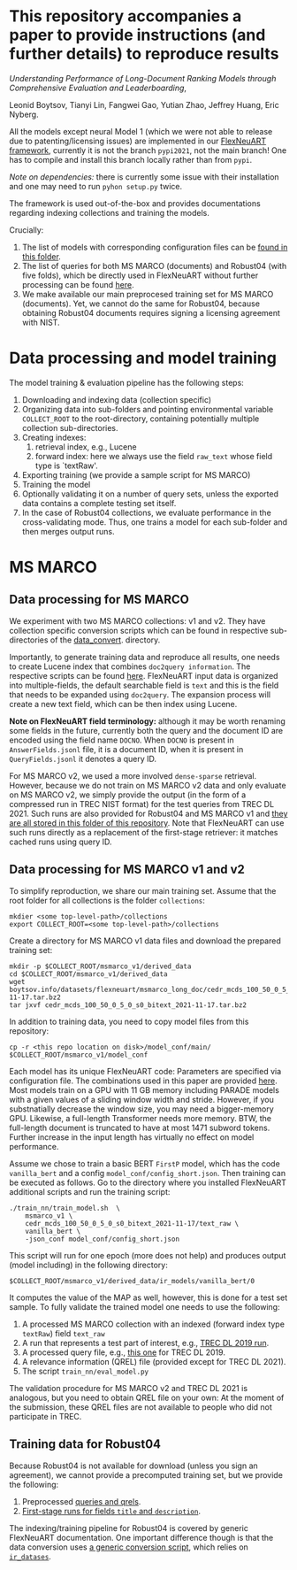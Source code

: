 # This repository accompanies a paper to provide instructions (and further details) to reproduce results

*Understanding Performance of Long-Document Ranking Models through Comprehensive Evaluation and Leaderboarding*, 

Leonid Boytsov, Tianyi Lin, Fangwei Gao, Yutian Zhao, Jeffrey Huang, Eric Nyberg.

All the models except neural Model 1 (which we were not able to release due to patenting/licensing issues) 
are implemented in our [FlexNeuART framework](https://github.com/oaqa/FlexNeuART/tree/pypi2021), 
currently it is not the branch `pypi2021`, not the main branch! One has to compile and install this branch
locally rather than from `pypi`. 

*Note on dependencies:* there is currently some issue 
with their installation and one may need to run `pyhon setup.py` twice.

The framework is used out-of-the-box and provides documentations regarding indexing collections and training 
the models.

Crucially:
1. The list of models with corresponding configuration files can be [found in this folder](model_conf).
2. The list of queries for both MS MARCO (documents) and Robust04 (with five folds), which be directly used in FlexNeuART without further processing can be found [here](queries).
3. We make available our main preprocesed training set for MS MARCO (documents). 
Yet, we cannot do the same for Robust04, because obtaining Robust04 documents requires signing a 
licensing agreement with NIST.

# Data processing and model training

The model training & evaluation pipeline has the following steps:
1. Downloading and indexing data (collection specific)
2. Organizing data into sub-folders and pointing environmental variable `COLLECT_ROOT` to the root-directory, 
containing potentially multiple collection sub-directories.
3. Creating indexes:
   1. retrieval index, e.g., Lucene
   2. forward index: here we always use the field `raw_text` whose field type is `textRaw'.
4. Exporting training (we provide a sample script for MS MARCO)
5. Training the model
6. Optionally validating it on a number of query sets, unless the exported data contains a complete testing
set itself.
7. In the case of Robust04 collections, we evaluate performance in the cross-validating mode. Thus,
one trains a model for each sub-folder and then merges output runs.

# MS MARCO
## Data processing for MS MARCO

We experiment with two MS MARCO collections: v1 and v2. They have 
collection specific conversion scripts which 
can be found in respective sub-directories of the [data_convert](https://github.com/oaqa/FlexNeuART/tree/master/scripts/data_convert).
directory. 

Importantly, to generate training data and reproduce all results, one needs
to create Lucene index that combines `doc2query information`. The respective scripts
can be found [here](data_convert/msmarco/add_doc2query_docs.py).
FlexNeuART input data is organized into multiple-fields, the default searchable field is `text`
and this is the field that needs to be expanded using `doc2query`. The expansion process will
create a new text field, which can be then index using Lucene.

**Note on FlexNeuART field terminology:** although it may be worth renaming some fields in the future,
currently both the query and the document ID are encoded using the field name `DOCNO`. When
`DOCNO` is present in `AnswerFields.jsonl` file, it is a document ID, when it is present 
in `QueryFields.jsonl` it denotes a query ID. 

For MS MARCO v2, we used a more involved `dense-sparse` retrieval. 
However, because we do not train on MS MARCO v2 data and only evaluate on MS MARCO v2,
we simply provide the output (in the form of a compressed run in TREC NIST format)
for the test queries from TREC DL 2021. Such runs are also provided for 
Robust04 and MS MARCO v1 and [they are all stored in this folder of this repository](trec_runs_cached).
Note that FlexNeuART can use such runs directly as a replacement of the first-stage retriever:
it matches cached runs using query ID. 

## Data processing for MS MARCO v1 and v2

To simplify reproduction, we share our main training set. 
Assume that the root folder for all collections is the folder `collections`:
```
mkdier <some top-level-path>/collections
export COLLECT_ROOT=<some top-level-path>/collections
```
Create a directory for MS MARCO v1 data files and download the prepared training set:
```
mkdir -p $COLLECT_ROOT/msmarco_v1/derived_data
cd $COLLECT_ROOT/msmarco_v1/derived_data
wget boytsov.info/datasets/flexneuart/msmarco_long_doc/cedr_mcds_100_50_0_5_0_s0_bitext_2021-11-17.tar.bz2
tar jxvf cedr_mcds_100_50_0_5_0_s0_bitext_2021-11-17.tar.bz2
```
In addition to training data, you need to copy model files from this repository:
```
cp -r <this repo location on disk>/model_conf/main/ $COLLECT_ROOT/msmarco_v1/model_conf

```

Each model has its unique FlexNeuART code: Parameters are specified via configuration file.
The combinations used in this paper are provided [here](model_conf/README.md).
Most models train on a GPU with 11 GB memory including PARADE models with a given
values of a sliding window width and stride. However, if you substnatially decrease the window size,
you may need a bigger-memory GPU. Likewise, a full-length Transformer needs more memory.
BTW, the full-length document is truncated to have at most 1471 subword tokens.
Further increase in the input length has virtually no effect on model performance.

Assume we chose to train a basic BERT `FirstP` model, which has the code `vanilla_bert`
and a config `model_conf/config_short.json`. Then training can be executed as follows. 
Go to the directory where you installed FlexNeuART additional scripts and run the training script:
```
./train_nn/train_model.sh  \
    msmarco_v1 \
    cedr_mcds_100_50_0_5_0_s0_bitext_2021-11-17/text_raw \
    vanilla_bert \
    -json_conf model_conf/config_short.json
```

This script will run for one epoch (more does not help) and produces output (model including) in the following
directory:
```
$COLLECT_ROOT/msmarco_v1/derived_data/ir_models/vanilla_bert/0
```
It computes the value of the MAP as well, however, this is done for a test set sample.
To fully validate the trained model one needs to use the following:
1. A processed MS MARCO collection with an indexed (forward index type `textRaw`) field `text_raw`
2. A run that represents a test part of interest, e.g., [TREC DL 2019 run](trec_runs_cached/test2019).
3. A processed query file, e.g., [this one](queries/test2019) for TREC DL 2019.
4. A relevance information (QREL) file (provided except for TREC DL 2021).
5. The script `train_nn/eval_model.py`

The validation procedure for MS MARCO v2 and TREC DL 2021 is analogous, but you need to
obtain QREL file on your own: At the moment of the submission, these QREL files are not
available to people who did not participate in TREC.

## Training data for Robust04

Because Robust04 is not available for download (unless you sign an agreement), we cannot provide
a precomputed training set, but we provide the following:
1. Preprocessed [queries and qrels](queries/robust04).
2. [First-stage runs for fields `title` and `description`](trec_runs_cached/robust04).

The indexing/training pipeline for Robust04 is covered by generic FlexNeuART documentation.
One important difference though is that the data conversion uses [a generic conversion 
script](https://github.com/oaqa/FlexNeuART/blob/pypi2021/scripts/data_convert/ir_datasets/README.md),
which relies on [`ir_datases`](https://ir-datasets.com/).